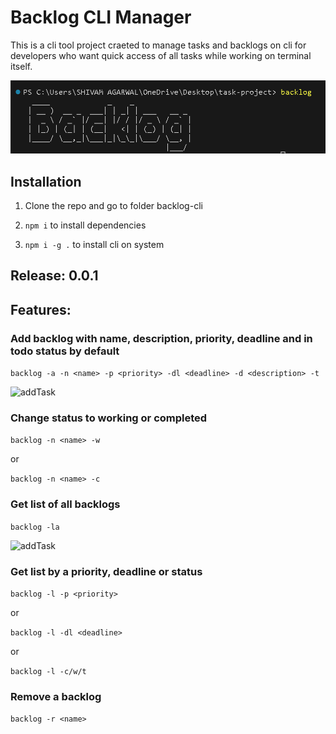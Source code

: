 # Backlog CLI Manager

This is a cli tool project craeted to manage tasks and backlogs on cli for developers who want quick access of all tasks while working on terminal itself.

![backlog](assets/backlog.png)

## Installation

1. Clone the repo and go to folder backlog-cli

2. ``` npm i ``` to install dependencies

3. ``` npm i -g . ``` to install cli on system

## Release: 0.0.1

## Features:

### Add backlog with name, description, priority, deadline and in todo status by default

``` backlog -a -n <name> -p <priority> -dl <deadline> -d <description> -t ```

![addTask](assets/addTask.png)

### Change status to working or completed

``` backlog -n <name> -w ```

or

``` backlog -n <name> -c ```

### Get list of all backlogs

``` backlog -la ```

![addTask](assets/list.png)

### Get list by a priority, deadline or status

``` backlog -l -p <priority> ```

or

``` backlog -l -dl <deadline> ```

or

``` backlog -l -c/w/t ```

### Remove a backlog

``` backlog -r <name> ```